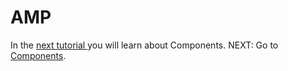 # AMP

In the [next tutorial ](/tags/) you will learn about Components.
NEXT: Go to [Components](/tags/).